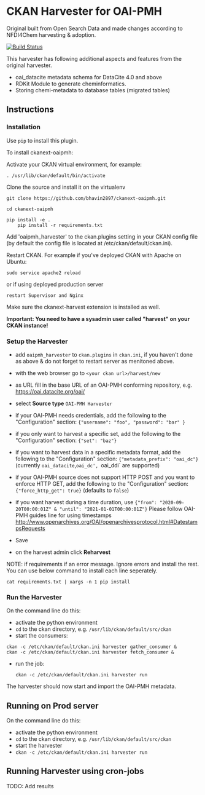 # CKAN Harvester for OAI-PMH

Original built from Open Search Data and made changes according to NFDI4Chem harvesting & adoption.

[![Build Status](https://travis-ci.org/openresearchdata/ckanext-oaipmh.svg?branch=master)](https://travis-ci.org/openresearchdata/ckanext-oaipmh)

This harvester has following additional aspects and features from the original harvester. 

- oai_datacite metadata schema for DataCite 4.0 and above 
- RDKit Module to generate cheminformatics.
- Storing chemi-metadata to database tables (migrated tables) 

## Instructions

### Installation

Use `pip` to install this plugin. 

To install ckanext-oaipmh:

Activate your CKAN virtual environment, for example:

    . /usr/lib/ckan/default/bin/activate

Clone the source and install it on the virtualenv

    git clone https://github.com/bhavin2897/ckanext-oaipmh.git 
    
    cd ckanext-oaipmh 
    
    pip install -e . 
        pip install -r requirements.txt

Add 'oaipmh_harvester' to the ckan.plugins setting in your CKAN config file (by default the config file is located at /etc/ckan/default/ckan.ini).

Restart CKAN. For example if you've deployed CKAN with Apache on Ubuntu:

    sudo service apache2 reload

or if using deployed production server

    restart Supervisor and Nginx


Make sure the ckanext-harvest extension is installed as well.

**Important: You need to have a sysadmin user called "harvest" on your CKAN instance!**

### Setup the Harvester

- add `oaipmh_harvester` to `ckan.plugins` in `ckan.ini`, if you haven't done as above & do not forget to restart server as menitoned above. 
- with the web browser go to `<your ckan url>/harvest/new`
- as URL fill in the base URL of an OAI-PMH conforming repository, e.g. https://oai.datacite.org/oai/

- select **Source type** `OAI-PMH Harvester`
- if your OAI-PMH needs credentials, add the following to the "Configuration" section: `{"username": "foo", "password": "bar" } `
- if you only want to harvest a specific set, add the following to the "Configuration" section: `{"set": "baz"} `
- if you want to harvest data in a specific metadata format, add the following to the "Configuration" section: `{"metadata_prefix": "oai_dc"}` (currently `oai_datacite`,`oai_dc', `oai_ddi` are supported)
- if your OAI-PMH source does not support HTTP POST and you want to enforce HTTP GET, add the following to the "Configuration" section: `{"force_http_get": true}`  (defaults to `false`)
- if you want harvest during a time duration, use 
        `{"from": "2020-09-20T00:00:01Z" & "until": "2021-01-01T00:00:01Z"}`
  Please follow OAI-PMH guides line for using timestamps http://www.openarchives.org/OAI/openarchivesprotocol.html#DatestampsRequests
- Save
- on the harvest admin click **Reharvest**

NOTE: if requirements if an error message. Ignore errors and install the rest. You can use below command to install each line seperately. 

    cat requirements.txt | xargs -n 1 pip install

### Run the Harvester

On the command line do this:

- activate the python environment
- `cd` to the ckan directory, e.g. `/usr/lib/ckan/default/src/ckan`
- start the consumers:

```
ckan -c /etc/ckan/default/ckan.ini harvester gather_consumer &
ckan -c /etc/ckan/default/ckan.ini harvester fetch_consumer &
```

- run the job:

    `ckan -c /etc/ckan/default/ckan.ini harvester run`

The harvester should now start and import the OAI-PMH metadata.

## Running on Prod server

On the command line do this:

- activate the python environment
- `cd` to the ckan directory, e.g. `/usr/lib/ckan/default/src/ckan`
- start the harvester
-
    `ckan -c /etc/ckan/default/ckan.ini harvester run`
    
## Running Harvester using cron-jobs
TODO: Add results
